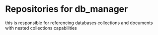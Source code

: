 # Repositories for db_manager
this is responsible for referencing databases collections and documents with nested collections capabilities 